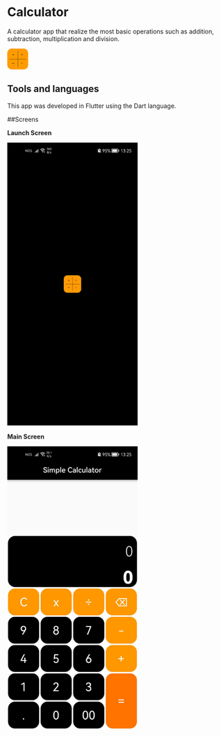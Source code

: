 # Calculator

A calculator app that realize the most basic operations such as addition, subtraction, multiplication and division.

<img src="https://github.com/luamendonca21/Calculator/blob/master/assetsReadme/ic_launcher.png" width="48" height="48">

## Tools and languages

This app was developed in Flutter using the Dart language.

##Screens

<b>Launch Screen</b>

<img src="https://github.com/luamendonca21/Calculator/blob/master/assetsReadme/launch.jpg" width="300" height="650">

<b>Main Screen</b>

<img src="https://github.com/luamendonca21/Calculator/blob/master/assetsReadme/main.jpg" width="300" height="650">

